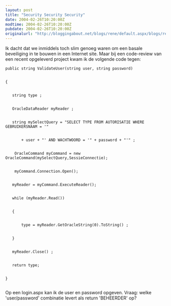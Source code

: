 ```yaml
---
layout: post
title: "Security Security Security"
date: 2004-02-26T10:20:00Z
modtime: 2004-02-26T10:20:00Z
pubdate: 2004-02-26T10:20:00Z
originalurl: "http://bloggingabout.net/blogs/rene/default.aspx/blogs/rene/archive/2004/02/26/464.aspx"
---
```



<p>Ik dacht dat we inmiddels toch slim genoeg waren om een basale beveiliging in te bouwen in een Internet site. Maar bij een code-review van een recent opgeleverd project kwam ik de volgende code tegen:
<br /></p><p><code>public string ValidateUser(string user, string password)
<br />
{
<br />
   string type ;
<br />
   OracleDataReader myReader ;
<br />
   string mySelectQuery = "SELECT TYPE FROM AUTORISATIE WHERE GEBRUIKERSNAAM = '"
<br />
       + user + "' AND WACHTWOORD = '" + password + "'" ;
<br />
    OracleCommand myCommand = new OracleCommand(mySelectQuery,SessieConnectie);
<br />
    myCommand.Connection.Open();
<br />
   myReader = myCommand.ExecuteReader();
<br />
   while (myReader.Read())
<br />
   {
<br />
       type = myReader.GetOracleString(0).ToString() ;
<br />
   }
<br />
   myReader.Close() ;
<br />
   return type;
<br />
}
<br /></code></p><p>Op een login.aspx kan ik de user en password opgeven. Vraag: welke 'user/password' combinatie levert als return 'BEHEERDER' op?</p>
